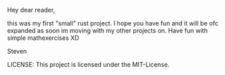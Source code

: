 Hey dear reader,

this was my first "small" rust project. I hope you have fun and it will be ofc expanded as soon im moving with my other projects on.
Have fun with simple mathexercises XD

Steven

LICENSE:
This project is licensed under the MIT-License.
